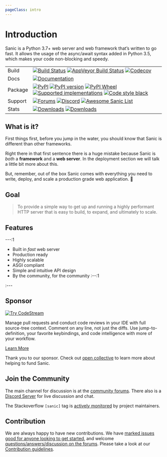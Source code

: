 ```yaml
---
pageClass: intro
---
```


# Introduction

Sanic is a Python 3.7+ web server and web framework that’s written to go fast. It allows the usage of the async/await syntax added in Python 3.5, which makes your code non-blocking and speedy.

|         |                                                                                                                         |
|---------|-------------------------------------------------------------------------------------------------------------------------|
| Build   | [![Build Status][]][1] [![AppVeyor Build Status][]][2] [![Codecov]][3]                                                  |
| Docs    | [![Documentation]][4]                                                                                                   |
| Package | [![PyPI][]][5] [![PyPI version][]][5] [![PyPI Wheel][]][6] [![Supported implementations][]][6] [![Code style black]][7] |
| Support | [![Forums][]][8] [![Discord][]][9] [![Awesome Sanic List]][10]          |
| Stats   | [![Downloads][]][11] [![Downloads][12]][11]                                                                             |

## What is it?

First things first, before you jump in the water, you should know that Sanic is different than other frameworks.

Right there in that first sentence there is a huge mistake because Sanic is _both_ a **framework** and a **web server**. In the deployment section we will talk a little bit more about this. 

But, remember, out of the box Sanic comes with everything you need to write, deploy, and scale a production grade web application. :rocket:

## Goal

> To provide a simple way to get up and running a highly performant HTTP server that is easy to build, to expand, and ultimately to scale.
## Features

---:1

- Built in _fast_ web server
- Production ready
- Highly scalable
- ASGI compliant
- Simple and intuitive API design
- By the community, for the community
:--:1

:---



## Sponsor

[![Try CodeStream][]][99]

Manage pull requests and conduct code reviews in your IDE with full source-tree context. Comment on any line, not just the diffs. Use jump-to-definition, your favorite keybindings, and code intelligence with more of your workflow.

[Learn More](https://codestream.com/?utm_source=github&amp;utm_campaign=sanicorg&amp;utm_medium=banner)

Thank you to our sponsor. Check out [open collective](https://opencollective.com/sanic-org) to learn more about helping to fund Sanic.


## Join the Community

The main channel for discussion is at the [community forums](https://community.sanicframework.org/). There also is a [Discord Server](https://discord.gg/FARQzAEMAA) for live discussion and chat.

The Stackoverflow `[sanic]` tag is [actively monitored](https://stackoverflow.com/questions/tagged/sanic) by project maintainers.

## Contribution

We are always happy to have new contributions. We have [marked issues good for anyone looking to get started](https://github.com/sanic-org/sanic/issues?q=is%3Aopen+is%3Aissue+label%3Abeginner), and welcome [questions/answers/discussion on the forums](https://community.sanicframework.org/). Please take a look at our [Contribution guidelines](https://sanic.readthedocs.io/en/latest/sanic/contributing.html).

[Build Status]: https://travis-ci.com/sanic-org/sanic.svg?branch=master
[1]: https://travis-ci.com/sanic-org/sanic
[AppVeyor Build Status]: https://ci.appveyor.com/api/projects/status/d8pt3ids0ynexi8c/branch/master?svg=true
[2]: https://ci.appveyor.com/project/sanic-org/sanic
[Codecov]: https://codecov.io/gh/sanic-org/sanic/branch/master/graph/badge.svg
[3]: https://codecov.io/gh/sanic-org/sanic
[Documentation]: https://readthedocs.org/projects/sanic/badge/?version=latest
[4]: http://sanic.readthedocs.io/en/latest/?badge=latest
[PyPI]: https://img.shields.io/pypi/v/sanic.svg
[5]: https://pypi.python.org/pypi/sanic/
[PyPI version]: https://img.shields.io/pypi/pyversions/sanic.svg
[PyPI Wheel]: https://img.shields.io/pypi/wheel/sanic.svg
[6]: https://pypi.python.org/pypi/sanic
[Supported implementations]: https://img.shields.io/pypi/implementation/sanic.svg
[Code style black]: https://img.shields.io/badge/code%20style-black-000000.svg
[7]: https://github.com/ambv/black
[Forums]: https://img.shields.io/badge/forums-community-ff0068.svg
[8]: https://community.sanicframework.org/
[Discord]: https://img.shields.io/discord/812221182594121728?logo=discord
[9]: https://discord.gg/FARQzAEMAA
[Awesome Sanic List]: https://cdn.rawgit.com/sindresorhus/awesome/d7305f38d29fed78fa85652e3a63e154dd8e8829/media/badge.svg
[10]: https://github.com/mekicha/awesome-sanic
[Downloads]: https://pepy.tech/badge/sanic/month
[11]: https://pepy.tech/project/sanic
[12]: https://pepy.tech/badge/sanic/week
[Try CodeStream]: https://alt-images.codestream.com/codestream_logo_sanicorg.png
[99]: https://codestream.com/?utm_source=github&amp;utm_campaign=sanicorg&amp;utm_medium=banner
